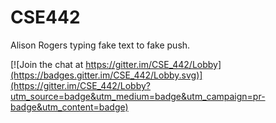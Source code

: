# CSE442

Alison Rogers typing fake text to fake push.

[![Join the chat at https://gitter.im/CSE_442/Lobby](https://badges.gitter.im/CSE_442/Lobby.svg)](https://gitter.im/CSE_442/Lobby?utm_source=badge&utm_medium=badge&utm_campaign=pr-badge&utm_content=badge)
